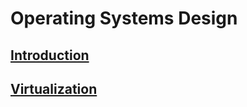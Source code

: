 # Operating Systems Design

## [Introduction](1-introduction)

## [Virtualization](2-virtualization)




